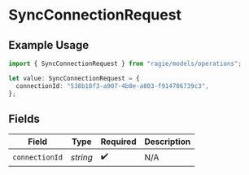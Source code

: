 # SyncConnectionRequest

## Example Usage

```typescript
import { SyncConnectionRequest } from "ragie/models/operations";

let value: SyncConnectionRequest = {
  connectionId: "538b18f3-a907-4b0e-a803-f914706739c3",
};
```

## Fields

| Field              | Type               | Required           | Description        |
| ------------------ | ------------------ | ------------------ | ------------------ |
| `connectionId`     | *string*           | :heavy_check_mark: | N/A                |